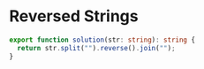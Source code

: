 # Reversed Strings
```typescript
export function solution(str: string): string {
  return str.split("").reverse().join("");
}
```
